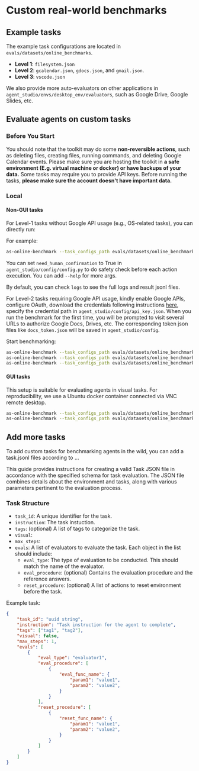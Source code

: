 # Custom real-world benchmarks

## Example tasks

The example task configurations are located in `evals/datasets/online_benchmarks`.

- **Level 1**: `filesystem.json`
- **Level 2**: `gcalendar.json`, `gdocs.json`, and `gmail.json`.
- **Level 3**: `vscode.json`

We also provide more auto-evaluators on other applications in `agent_studio/envs/desktop_env/evaluators`, such as Google Drive, Google Slides, etc.

## Evaluate agents on custom tasks

### Before You Start

You should note that the toolkit may do some **non-reversible actions**, such as deleting files, creating files, running commands, and deleting Google Calendar events. Please make sure you are hosting the toolkit in **a safe environment (E.g. virtual machine or docker) or have backups of your data.** Some tasks may require you to provide API keys. Before running the tasks, **please make sure the account doesn't have important data.**

### Local

#### Non-GUI tasks

For Level-1 tasks without Google API usage (e.g., OS-related tasks), you can directly run:

For example:

```bash
as-online-benchmark --task_configs_path evals/datasets/online_benchmarks/level_1/filesystem.json --model gemini-1.0-pro-001
```

You can set `need_human_confirmation` to True in `agent_studio/config/config.py` to do safety check before each action execution. You can add `--help` for more args.

By default, you can check `logs` to see the full logs and result jsonl files.

For Level-2 tasks requiring Google API usage, kindly enable Google APIs, configure OAuth, download the credentials following instructions [here](https://developers.google.com/docs/api/quickstart/python#set_up_your_environment), specify the credential path in `agent_studio/config/api_key.json`. When you run the benchmark for the first time, you will be prompted to visit several URLs to authorize Google Docs, Drives, etc. The corresponding token json files like `docs_token.json` will be saved in `agent_studio/config`.

Start benchmarking:

```bash
as-online-benchmark --task_configs_path evals/datasets/online_benchmarks/level_2/gcalendar.json --model gemini-1.0-pro-001
as-online-benchmark --task_configs_path evals/datasets/online_benchmarks/level_2/gdocs.json --model gemini-1.0-pro-001
as-online-benchmark --task_configs_path evals/datasets/online_benchmarks/level_2/gmail.json --model gemini-1.0-pro-001
```

#### GUI tasks

This setup is suitable for evaluating agents in visual tasks. For reproducibility, we use a Ubuntu docker container connected via VNC remote desktop.

```bash
as-online-benchmark --task_configs_path evals/datasets/online_benchmarks/level_3/desktop_hard.json --model gemini-1.5-flash-001 --remote --end_idx 1 --render
as-online-benchmark --task_configs_path evals/datasets/online_benchmarks/level_3/vscode.json --model gemini-1.5-flash-001 --remote ...
```

## Add more tasks

To add custom tasks for benchmarking agents in the wild, you can add a task.jsonl files according to ...

This guide provides instructions for creating a valid Task JSON file in accordance with the specified schema for task evaluation. The JSON file combines details about the environment and tasks, along with various parameters pertinent to the evaluation process.

### Task Structure

- `task_id`: A unique identifier for the task.
- `instruction`: The task instuction.
- `tags`: (optional) A list of tags to categorize the task.
- `visual`: 
- `max_steps`: 
- `evals`: A list of evaluators to evaluate the task. Each object in the list should include:
    - `eval_type`: The type of evaluation to be conducted. This should match the name of the evaluator.
    - `eval_procedure`: (optional) Contains the evaluation procedure and the reference answers.
    - `reset_procedure`: (optional) A list of actions to reset environment before the task.

Example task:

```json
{
    "task_id": "uuid string",
    "instruction": "Task instruction for the agent to complete",
    "tags": ["tag1", "tag2"],
    "visual": false,
    "max_steps": 1,
    "evals": [
        {
            "eval_type": "evaluator1",
            "eval_procedure": [
                {
                    "eval_func_name": {
                        "param1": "value1",
                        "param2": "value2",
                    }
                }
            ],
            "reset_procedure": [
                {
                    "reset_func_name": {
                        "param1": "value1",
                        "param2": "value2",
                    }
                }
            ]
        }
    ]
}
```
